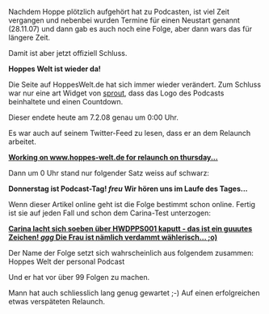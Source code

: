 <!--
.. title: Hoppes Welt Relaunch Februar 2008
.. slug: 358-hoppes-welt-relaunch-februar-2008
.. date: 2008-02-07 11:00:47
.. tags: Hoppes Welt,Internet,Podcasts
.. category: 
.. link: 
.. description: 
.. type: text
-->


Nachdem Hoppe plötzlich aufgehört hat zu Podcasten, ist viel Zeit vergangen und nebenbei wurden Termine für einen Neustart genannt (28.11.07) und dann gab es auch noch eine Folge, aber dann wars das für längere Zeit.
<!-- TEASER_END -->
Damit ist aber jetzt offiziell Schluss.

**Hoppes Welt ist wieder da!**

Die Seite auf HoppesWelt.de hat sich immer wieder verändert.
Zum Schluss war nur eine art Widget von [sprout](http://sproutbuilder.com/), dass das Logo des Podcasts beinhaltete und einen Countdown.

Dieser endete heute am 7.2.08 genau um 0:00 Uhr.

Es war auch auf seinem Twitter-Feed zu lesen, dass er an dem Relaunch arbeitet.

[**Working on www.hoppes-welt.de for relaunch on thursday...**](http://twitter.com/Hoppeditz/statuses/672324422)

Dann um 0 Uhr stand nur folgender Satz weiss auf schwarz:

**Donnerstag ist Podcast-Tag! *freu* Wir hören uns im Laufe des Tages...**

Wenn dieser Artikel online geht ist die Folge bestimmt schon online.
Fertig ist sie auf jeden Fall und schon dem Carina-Test unterzogen:

[**Carina lacht sich soeben über HWDPPS001 kaputt - das ist ein guuutes Zeichen! *ggg* Die Frau ist nämlich verdammt wählerisch... ;o)**](http://twitter.com/Hoppeditz/statuses/684970052)

Der Name der Folge setzt sich wahrscheinlich aus folgendem zusammen:
Hoppes Welt der personal Podcast

Und er hat vor über 99 Folgen zu machen.

Mann hat auch schliesslich lang genug gewartet ;-)
Auf einen erfolgreichen etwas verspäteten Relaunch.